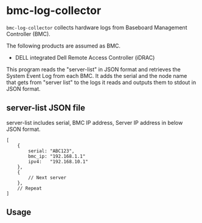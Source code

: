 bmc-log-collector
============================

`bmc-log-collector` collects hardware logs from Baseboard Management Controller (BMC).

The following products are assumed as BMC.
- DELL integrated Dell Remote Access Controller (iDRAC) 

This program reads the "server-list" in JSON format and retrieves the System Event Log from each BMC. It adds the serial and the node name that gets from  "server list" to the logs it reads and outputs them to stdout in JSON format. 


## server-list JSON file

server-list includes serial, BMC IP address, Server IP address in below JSON format.

```
[
    {
	    serial: "ABC123",
        bmc_ip: "192.168.1.1"
    	ipv4:   "192.168.10.1"
    },
    {
        // Next server 
    },
    // Repeat
]
```

## Usage 
